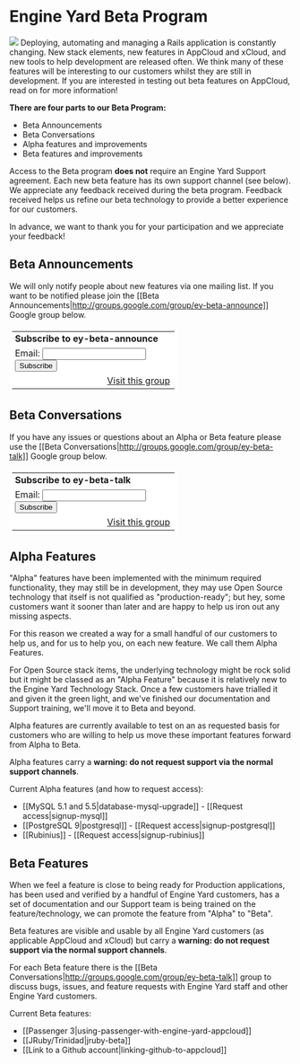 # Engine Yard Beta Program


<p >
  <img id="beta-logo" src="images/ey-beta-logo.png" >
  Deploying, automating and managing a Rails application is constantly
  changing. New stack elements, new features in AppCloud and xCloud, 
  and new tools to help development are released often. We think many of 
  these features will be interesting to our customers whilst they are still 
  in development.  If you are interested in testing out beta features on
  AppCloud, read on for more information!
</p>

**There are four parts to our Beta Program:**

  * Beta Announcements
  * Beta Conversations
  * Alpha features and improvements
  * Beta features and improvements

Access to the Beta program **does not** require an Engine Yard Support 
agreement. Each new beta feature has its own support channel 
(see below).  We appreciate any feedback received during the beta program.
Feedback received helps us refine our beta technology to provide a better 
experience for our customers.

In advance, we want to thank you for your participation and we appreciate your feedback!

## Beta Announcements

We will only notify people about new features via one mailing list. If you want to be notified please join the [[Beta Announcements|http://groups.google.com/group/ey-beta-announce]] Google group below.

<html>
<table border=0 style="background-color: #fff; padding: 5px; width: 300px;" cellspacing=0>
  <tr><td style="padding-left: 5px">
  <b>Subscribe to ey-beta-announce</b>
  </td></tr>
  <form action="http://groups.google.com/group/ey-beta-announce/boxsubscribe">
  <tr><td style="padding-left: 5px;">
  Email: <input type=text name=email>
  <input type=submit name="sub" value="Subscribe">
  </td></tr>
</form>
<tr><td align=right>
  <a href="http://groups.google.com/group/ey-beta-announce">Visit this group</a>
</td></tr>
</table>
</html>

## Beta Conversations

If you have any issues or questions about an Alpha or Beta feature please use the [[Beta Conversations|http://groups.google.com/group/ey-beta-talk]] Google group below.

<html>
<table border=0 style="background-color: #fff; padding: 5px; width: 300px;" cellspacing=0>
  <tr><td style="padding-left: 5px">
  <b>Subscribe to ey-beta-talk</b>
  </td></tr>
  <form action="http://groups.google.com/group/ey-beta-talk/boxsubscribe">
  <input type=hidden name="hl" value="en">
  <tr><td style="padding-left: 5px;">
  Email: <input type=text name=email>
  <input type=submit name="sub" value="Subscribe">
  </td></tr>
</form>
<tr><td align=right>
  <a href="http://groups.google.com/group/ey-beta-talk?hl=en">Visit this group</a>
</td></tr>
</table>
</html>

## Alpha Features

"Alpha" features have been implemented with the minimum required functionality, they may still be in development, they may use Open Source technology that itself is not qualified as "production-ready"; but hey, some customers want it sooner than later and are happy to help us iron out any missing aspects. 

For this reason we created a way for a small handful of our customers to help us, and for us to help you, on each new feature. We call them Alpha Features.

For Open Source stack items, the underlying technology might be rock solid but it might be classed as an "Alpha Feature" because it is relatively new to the Engine Yard Technology Stack. Once a few customers have trialled it and given it the green light, and we've finished our documentation and Support training, we'll move it to Beta and beyond.

Alpha features are currently available to test on an as requested basis for customers who are willing to help us move these important features forward from Alpha to Beta.

Alpha features carry a **warning: do not request support via the normal support channels**.

Current Alpha features (and how to request access):

* [[MySQL 5.1 and 5.5|database-mysql-upgrade]] - [[Request access|signup-mysql]]
* [[PostgreSQL 9|postgresql]] - [[Request access|signup-postgresql]]
* [[Rubinius]] - [[Request access|signup-rubinius]]

## Beta Features

When we feel a feature is close to being ready for Production applications, has been used and verified by a handful of Engine Yard customers, has a set of documentation and our Support team is being trained on the feature/technology, we can promote the feature from "Alpha" to "Beta".

Beta features are visible and usable by all Engine Yard customers (as applicable AppCloud and xCloud) but carry a **warning: do not request support via the normal support channels**. 

For each Beta feature there is the [[Beta Conversations|http://groups.google.com/group/ey-beta-talk]] group to discuss bugs, issues, and feature requests with Engine Yard staff and other Engine Yard customers.

Current Beta features:

  * [[Passenger 3|using-passenger-with-engine-yard-appcloud]]
  * [[JRuby/Trinidad|jruby-beta]]
  * [[Link to a Github account|linking-github-to-appcloud]]
